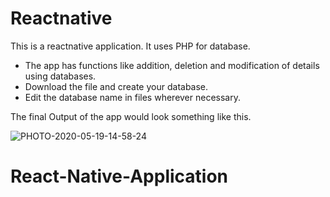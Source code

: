 # Reactnative
This is a reactnative application. It uses PHP for database.
- The app has functions like addition, deletion and modification of details using databases.
- Download the file and create your database.
- Edit the database name in files wherever necessary.


The final Output of the app would look something like this.


![PHOTO-2020-05-19-14-58-24](https://user-images.githubusercontent.com/51848256/104861805-e1e4cf00-58f6-11eb-9e00-162f08bef092.jpg)
# React-Native-Application

